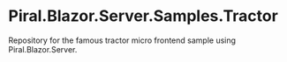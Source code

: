 # Piral.Blazor.Server.Samples.Tractor
Repository for the famous tractor micro frontend sample using Piral.Blazor.Server.

